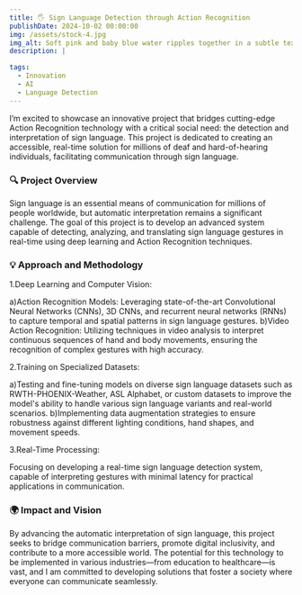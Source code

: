 ```yaml
---
title: 🖐️ Sign Language Detection through Action Recognition
publishDate: 2024-10-02 00:00:00
img: /assets/stock-4.jpg
img_alt: Soft pink and baby blue water ripples together in a subtle texture.
description: |

tags:  
  - Innovation
  - AI
  - Language Detection
---
```


I’m excited to showcase an innovative project that bridges cutting-edge Action Recognition technology with a critical social need: the detection and interpretation of sign language. This project is dedicated to creating an accessible, real-time solution for millions of deaf and hard-of-hearing individuals, facilitating communication through sign language.

### 🔍 Project Overview

Sign language is an essential means of communication for millions of people worldwide, but automatic interpretation remains a significant challenge. The goal of this project is to develop an advanced system capable of detecting, analyzing, and translating sign language gestures in real-time using deep learning and Action Recognition techniques.

### 💡 Approach and Methodology
1.Deep Learning and Computer Vision:

a)Action Recognition Models: Leveraging state-of-the-art Convolutional Neural Networks (CNNs), 3D CNNs, and recurrent neural networks (RNNs) to capture temporal and spatial patterns in sign language gestures.
b)Video Action Recognition: Utilizing techniques in video analysis to interpret continuous sequences of hand and body movements, ensuring the recognition of complex gestures with high accuracy.

2.Training on Specialized Datasets:

a)Testing and fine-tuning models on diverse sign language datasets such as RWTH-PHOENIX-Weather, ASL Alphabet, or custom datasets to improve the model's ability to handle various sign language variants and real-world scenarios.
b)Implementing data augmentation strategies to ensure robustness against different lighting conditions, hand shapes, and movement speeds.

3.Real-Time Processing:

Focusing on developing a real-time sign language detection system, capable of interpreting gestures with minimal latency for practical applications in communication.

### 🌍 Impact and Vision

By advancing the automatic interpretation of sign language, this project seeks to bridge communication barriers, promote digital inclusivity, and contribute to a more accessible world. The potential for this technology to be implemented in various industries—from education to healthcare—is vast, and I am committed to developing solutions that foster a society where everyone can communicate seamlessly.
